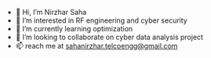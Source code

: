 - 👋 Hi, I’m Nirzhar Saha
- 👀 I’m interested in RF engineering and cyber security
- 🌱 I’m currently learning optimization
- 💞️ I’m looking to collaborate on cyber data analysis project
- 📫 reach me at sahanirzhar.telcoengg@gmail.com 

<!---
NZS-USYD/NZS-USYD is a ✨ special ✨ repository because its `README.md` (this file) appears on your GitHub profile.
You can click the Preview link to take a look at your changes.
--->
